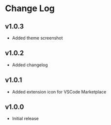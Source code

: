 # Change Log

## v1.0.3

- Added theme screenshot

## v1.0.2

- Added changelog

## v1.0.1

- Added extension icon for VSCode Marketplace

## v1.0.0

- Initial release
